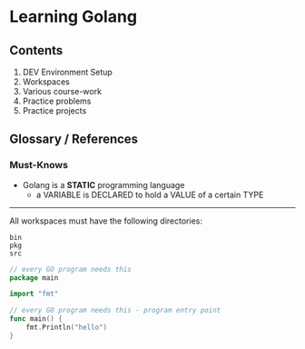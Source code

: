# Learning Golang

## Contents

1. DEV Environment Setup
2. Workspaces
3. Various course-work
4. Practice problems
5. Practice projects

## Glossary / References

### Must-Knows

- Golang is a **STATIC** programming language
  - a VARIABLE is DECLARED to hold a VALUE of a certain TYPE

---

All workspaces must have the following directories:

```
bin
pkg
src
```

```go
// every GO program needs this
package main

import "fmt"

// every GO program needs this - program entry point
func main() {
	fmt.Println("hello")
}
```
